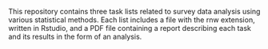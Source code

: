 This repository contains three task lists related to survey data analysis using various statistical methods. Each list includes a file with the rnw extension, written in Rstudio, and a PDF file containing a report describing each task and its results in the form of an analysis.
